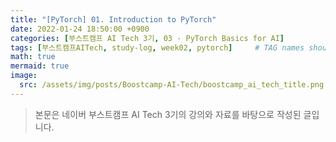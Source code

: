 ```yaml
---
title: "[PyTorch] 01. Introduction to PyTorch"
date: 2022-01-24 18:50:00 +0900
categories: [부스트캠프 AI Tech 3기, 03 - PyTorch Basics for AI]
tags: [부스트캠프AITech, study-log, week02, pytorch]     # TAG names should always be lowercase
math: true
mermaid: true
image: 
  src: /assets/img/posts/Boostcamp-AI-Tech/boostcamp_ai_tech_title.png
---
```

> 본문은 네이버 부스트캠프 AI Tech 3기의 강의와 자료를 바탕으로 작성된 글입니다.

<br>


